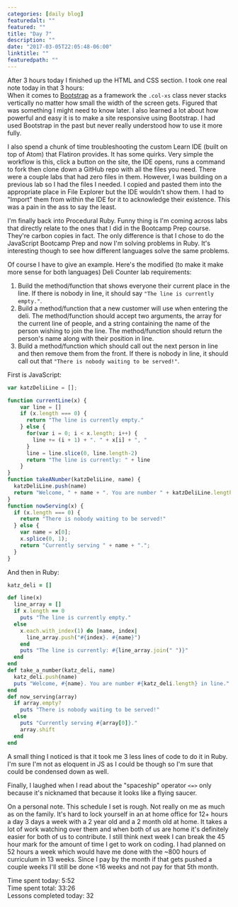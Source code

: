```yaml
---
categories: [daily blog]
featuredalt: ""
featured: ""
title: "Day 7"
description: ""
date: "2017-03-05T22:05:48-06:00"
linktitle: ""
featuredpath: ""
---
```


After 3 hours today I finished up the HTML and CSS section. I took one real note today in that 3 hours:  
When it comes to [Bootstrap][1] as a framework the `.col-xs` class never stacks vertically no matter how small the width of the screen gets. Figured that was something I might need to know later. I also learned a lot about how powerful and easy it is to make a site responsive using Bootstrap. I had used Bootstrap in the past but never really understood how to use it more fully.

I also spend a chunk of time troubleshooting the custom Learn IDE (built on top of Atom) that Flatiron provides. It has some quirks. Very simple the workflow is this, click a button on the site, the IDE opens, runs a command to fork then clone down a GitHub repo with all the files you need. There were a couple labs that had zero files in them. However, I was building on a previous lab so I had the files I needed. I copied and pasted them into the appropriate place in File Explorer but the IDE wouldn't show them. I had to "Import" them from within the IDE for it to acknowledge their existence. This was a pain in the ass to say the least.

I'm finally back into Procedural Ruby. Funny thing is I'm coming across labs that directly relate to the ones that I did in the Bootcamp Prep course. They're carbon copies in fact. The only difference is that I chose to do the JavaScript Bootcamp Prep and now I'm solving problems in Ruby. It's interesting though to see how different languages solve the same problems.

Of course I have to give an example. Here's the modified (to make it make more sense for both languages) Deli Counter lab requirements:

1.  Build the method/function that shows everyone their current place in the line. If there is nobody in line, it should say `"The line is currently empty."`.
2.  Build a method/function that a new customer will use when entering the deli. The method/function should accept two arguments, the array for the current line of people, and a string containing the name of the person wishing to join the line. The method/function should return the person's  name along with their position in line.
3.  Build a method/function which should call out the next person in line and then remove them from the front. If there is nobody in line, it should call out that `"There is nobody waiting to be served!"`.

First is JavaScript:
```javascript
var katzDeliLine = [];

function currentLine(x) {
    var line = []
    if (x.length === 0) {
      return "The line is currently empty."
    } else {
      for(var i = 0; i < x.length; i++) {
        line += (i + 1) + ". " + x[i] + ", "
      }
      line = line.slice(0, line.length-2)
      return "The line is currently: " + line
    }
}
function takeANumber(katzDeliLine, name) {
  katzDeliLine.push(name)
  return "Welcome, " + name + ". You are number " + katzDeliLine.length + " in line."
}
function nowServing(x) {
  if (x.length === 0) {
    return "There is nobody waiting to be served!"
  } else {
    var name = x[0];
    x.splice(0, 1);
    return "Currently serving " + name + ".";
  }
}
```
And then in Ruby:
```ruby
katz_deli = []

def line(x)
  line_array = []
  if x.length == 0
    puts "The line is currently empty."
  else
    x.each.with_index(1) do |name, index|
      line_array.push("#{index}. #{name}")
    end
    puts "The line is currently: #{line_array.join(" ")}"
  end
end
def take_a_number(katz_deli, name)
  katz_deli.push(name)
  puts "Welcome, #{name}. You are number #{katz_deli.length} in line."
end
def now_serving(array)
  if array.empty?
    puts "There is nobody waiting to be served!"
  else
    puts "Currently serving #{array[0]}."
    array.shift
  end
end
```
A small thing I noticed is that it took me 3 less lines of code to do it in Ruby. I'm sure I'm not as eloquent in JS as I could be though so I'm sure that could be condensed down as well.

Finally, I laughed when I read about the "spaceship" operator `<=>` only because it's nicknamed that because it looks like a flying saucer.

On a personal note. This schedule I set is rough. Not really on me as much as on the family. It's hard to lock yourself in an at home office for 12+ hours a day 3 days a week with a 2 year old and a 2 month old at home. It takes a lot of work watching over them and when both of us are home it's definitely easier for both of us to contribute. I still think next week I can break the 45 hour mark for the amount of time I get to work on coding. I had planned on 52 hours a week which would have me done with the ~800 hours of curriculum in 13 weeks. Since I pay by the month if that gets pushed a couple weeks I'll still be done <16 weeks and not pay for that 5th month.

Time spent today: 5:52  
Time spent total: 33:26  
Lessons completed today: 32

  [1]:https://getbootstrap.com/
